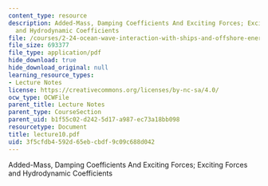 ```yaml
---
content_type: resource
description: Added-Mass, Damping Coefficients And Exciting Forces; Exciting Forces
  and Hydrodynamic Coefficients
file: /courses/2-24-ocean-wave-interaction-with-ships-and-offshore-energy-systems-13-022-spring-2002/3f5cfdb4592d65ebcbdf9c09c688d042_lecture10.pdf
file_size: 693377
file_type: application/pdf
hide_download: true
hide_download_original: null
learning_resource_types:
- Lecture Notes
license: https://creativecommons.org/licenses/by-nc-sa/4.0/
ocw_type: OCWFile
parent_title: Lecture Notes
parent_type: CourseSection
parent_uid: b1f55c02-d242-5d17-a987-ec73a18bb098
resourcetype: Document
title: lecture10.pdf
uid: 3f5cfdb4-592d-65eb-cbdf-9c09c688d042
---
```

Added-Mass, Damping Coefficients And Exciting Forces; Exciting Forces and Hydrodynamic Coefficients